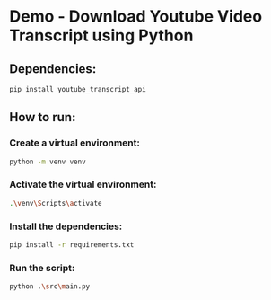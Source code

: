 # Demo - Download Youtube Video Transcript using Python

## Dependencies:

```bash
pip install youtube_transcript_api
```



## How to run:


### Create a virtual environment:

```bash
python -m venv venv
```


### Activate the virtual environment:

```bash
.\venv\Scripts\activate
```

### Install the dependencies:

```bash
pip install -r requirements.txt
```


### Run the script:

```bash
python .\src\main.py
```
